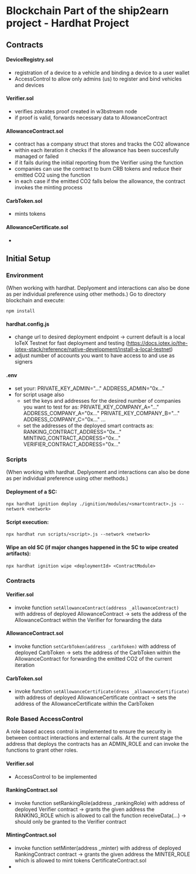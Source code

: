 # Blockchain Part of the ship2earn project - Hardhat Project

## Contracts
#### DeviceRegistry.sol
- registration of a device to a vehicle and binding a device to a user wallet
- AccessControl to allow only admins (us) to register and bind vehicles and devices
#### Verifier.sol
- verifies zokrates proof created in w3bstream node
- if proof is valid, forwards necessary data to AllowanceContract
#### AllowanceContract.sol
- contract has a company struct that stores and tracks the CO2 allowance
- within each iteration it checks if the allowance has been succesfully managed or failed
- if it fails during the initial reporting from the Verifier using the function <emissionReport>
- companies can use the contract to burn CRB tokens and reduce their emitted CO2 using the function <burnTokens>
- in each case if the emitted CO2 falls below the allowance, the contract invokes the minting process
#### CarbToken.sol
- mints tokens
#### AllowanceCertificate.sol
- 

## Initial Setup 
### Environment
(When working with hardhat. Deplyoment and interactions can also be done as per individual preference using other methods.)
Go to directory blockchain and execute:
```
npm install
```
#### hardhat.config.js
- change url to desired deployment endpoint -> current default is a local IoTeX Testnet for fast deployment and testing (https://docs.iotex.io/the-iotex-stack/reference/native-development/install-a-local-testnet)
- adjust number of accounts you want to have access to and use as signers
#### .env
- set your: 
PRIVATE_KEY_ADMIN="..."
ADDRESS_ADMIN="0x..."
- for script usage also 
    - set the keys and addresses for the desired number of companies you want to test for as:
    PRIVATE_KEY_COMPANY_A="..."
    ADDRESS_COMPANY_A="0x..."
    PRIVATE_KEY_COMPANY_B="..."
    ADDRESS_COMPANY_C="0x..."
    ...
    - set the addresses of the deployed smart contracts as:
    RANKING_CONTRACT_ADDRESS="0x..."
    MINTING_CONTRACT_ADDRESS="0x..."
    VERIFIER_CONTRACT_ADDRESS="0x..."

### Scripts 
(When working with hardhat. Deplyoment and interactions can also be done as per individual preference using other methods.)

#### Deployment of a SC:
```
npx hardhat ignition deploy ./ignition/modules/<smartcontract>.js --network <network>
```
#### Script execution:
```
npx hardhat run scripts/<script>.js --network <network>
```
#### Wipe an old SC (if major changes happened in the SC to wipe created artifacts):
```
npx hardhat ignition wipe <deploymentId> <ContractModule>
```

### Contracts
#### Verifier.sol
- invoke function ```setAllowanceContract(address _allowanceContract)``` with address of deployed AllowanceContract
-> sets the address of the AllowanceContract within the Verifier for forwarding the data
#### AllowanceContract.sol
- invoke function ```setCarbToken(address _carbToken)``` with address of deployed CarbToken
-> sets the address of the CarbToken within the AllowanceContract for forwarding the emitted CO2 of the current iteration
#### CarbToken.sol
- invoke function ```setAllowanceCertificate(dress _allowanceCertificate)``` with address of deployed AllowanceCertificate contract
-> sets the address of the AllowanceCertificate within the CarbToken

### Role Based AccessControl
A role based access control is implemented to ensure the security in between contract interactions and external calls. 
At the current stage the address that deploys the contracts has an ADMIN_ROLE and can invoke the functions to grant other roles.
#### Verifier.sol
- AccessControl to be implemented
#### RankingContract.sol
- invoke function setRankingRole(address _rankingRole) with address of deployed Verifier contract
-> grants the given address the RANKING_ROLE which is allowed to call the function receiveData(...)
-> should only be granted to the Verifier contract
#### MintingContract.sol
- invoke function setMinter(address _minter) with address of deployed RankingContract contract
-> grants the given address the MINTER_ROLE which is allowed to mint tokens
CertificateContract.sol
- 
